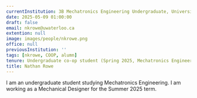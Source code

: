 ```yaml
---
currentInstitution: 3B Mechatronics Engineering Undergraduate, University of Waterloo
date: 2025-05-09 01:00:00
draft: false
email: nkrowe@uwaterloo.ca
extention: null
image: images/people/nkrowe.png
office: null
previousInstitution: ''
tags: [nkrowe, COOP, alumn]
tenure: Undergraduate co-op student (Spring 2025, Mechatronics Engineering 3B)
title: Nathan Rowe
---
```

I am an undergraduate student studying Mechatronics Engineering. I am working as a Mechanical Designer for the Summer 2025 term.